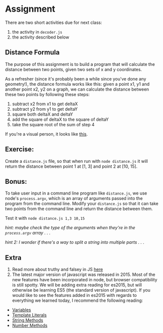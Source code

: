 # Assignment
There are two short activities due for next class:
1. the activity in `decoder.js`
2. the activity described below

## Distance Formula

The purpose of this assignment is to build a program that will calculate the distance between two points, given two sets of x and y coordinates.

As a refresher (since it's probably been a while since you've done any geometry!), the distance formula works like this: given a point x1, y1 and another point x2, y2 on a graph, we can calculate the distance between these two points by following these steps:

1. subtract x2 from x1 to get deltaX
2. subtract y2 from y1 to get deltaY
3. square both deltaX and deltaY
4. add the square of deltaX to the square of deltaY
5. take the square root of the sum of step 4

If you're a visual person, it looks like [this](http://www.purplemath.com/modules/distform.htm).

## Exercise:
Create a `distance.js` file, so that when run with `node distance.js` it will return the distance between point 1 at [1, 3] and point 2 at [10, 15].

## Bonus:
To take user input in a command line program like `distance.js`, we use node's `process.argv`, which is an array of arguments passed into the program from the command line. Modify your `distance.js` so that it can take two points from the command line and return the distance between them.

Test it with `node distance.js 1,3 10,15`

*hint: maybe check the type of the arguments when they're in the `process.argv` array . . .*

*hint 2: I wonder if there's a way to split a string into multiple parts . . .*

## Extra
1. Read more about truthy and falsey in JS [here](https://dorey.github.io/JavaScript-Equality-Table/)
2. The latest major version of javascript was released in 2015. Most of the new features have been incorporated in node, but browser compatibility is still spotty. We will be adding extra reading for es2015, but will otherwise be learning ES5 (the standard version of javascript). If you would like to see the features added in es2015 with regards to everything we learned today, I recommend the following reading:
* [Variables](https://www.sitepoint.com/preparing-ecmascript-6-let-const/)
* [Template Literals](https://developer.mozilla.org/en-US/docs/Web/JavaScript/Reference/Template_literals)
* [String Methods](https://www.sitepoint.com/preparing-ecmascript-6-new-string-methods/)
* [Number Methods](https://www.sitepoint.com/preparing-ecmascript-6-new-number-methods/)
